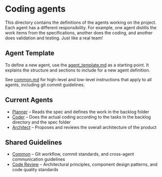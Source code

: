 # Coding agents

This directory contains the definitions of the agents working on the project. Each agent has a different responsibility. For example, one agent distills the work items from the specifications, another does the coding, and another does validation and testing. Just like a real team!


## Agent Template

To define a new agent, use the [agent_template.md](agent_template.md) as a starting point. It explains the structure and sections to include for a new agent definition.

See [common.md](common.md) for high-level and low-level instructions that apply to all agents, including git commit guidelines.

## Current Agents

- [Planner](planner.md) – Reads the spec and defines the work in the backlog folder
- [Coder](coder.md) – Does the actual coding according to the tasks in the backlog directory and the spec folder
- [Architect](architect.md) – Proposes and reviews the overall architecture of the product

## Shared Guidelines

- [Common](common.md) – Git workflow, commit standards, and cross-agent communication guidelines
- [Code Review](code-review.md) – Architectural principles, component design patterns, and code quality standards

